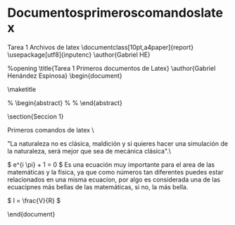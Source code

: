 # Documentosprimeroscomandoslatex
Tarea 1 Archivos de latex
\documentclass[10pt,a4paper]{report}
\usepackage[utf8]{inputenc}
\author{Gabriel HE}

%opening
\title{Tarea 1 Primeros documentos de Latex} 
\author{Gabriel Henández Espinosa} 
\begin{document}

\maketitle

% \begin{abstract}
% 
% \end{abstract}

\section{Seccion 1}

Primeros comandos de latex \\ 

"La naturaleza no es clásica, maldición y si quieres hacer una simulación de la naturaleza, será mejor que sea de mecánica clásica".\\ 

$ e^{i \pi} + 1 = 0 $  Es una ecuación muy importante para el area de las matemáticas y la física, ya que como números tan diferentes puedes estar relacionados en una misma ecuacíon, por algo es considerada una de las ecuacipnes más bellas de las matemáticas, si no, la más bella.



  $ I = \frac{V}{R} $

\end{document}


